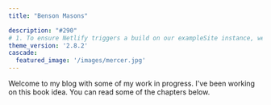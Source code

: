 ```yaml
---
title: "Benson Masons"

description: "#290"
# 1. To ensure Netlify triggers a build on our exampleSite instance, we need to change a file in the exampleSite directory.
theme_version: '2.8.2'
cascade:
  featured_image: '/images/mercer.jpg'
---
```

Welcome to my blog with some of my work in progress. I've been working on this book idea. You can read some of the chapters below.
